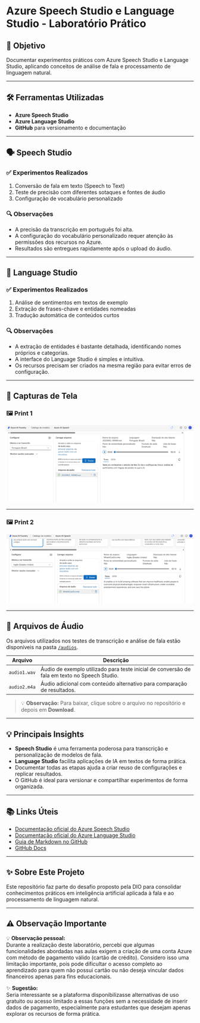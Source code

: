 # Azure Speech Studio e Language Studio - Laboratório Prático

## 🎯 Objetivo
Documentar experimentos práticos com Azure Speech Studio e Language Studio, aplicando conceitos de análise de fala e processamento de linguagem natural.

---

## 🛠️ Ferramentas Utilizadas
- **Azure Speech Studio**
- **Azure Language Studio**
- **GitHub** para versionamento e documentação

---

## 🗣️ Speech Studio
### ✅ Experimentos Realizados
1. Conversão de fala em texto (Speech to Text)
2. Teste de precisão com diferentes sotaques e fontes de áudio
3. Configuração de vocabulário personalizado

### 🔍 Observações
- A precisão da transcrição em português foi alta.
- A configuração do vocabulário personalizado requer atenção às permissões dos recursos no Azure.
- Resultados são entregues rapidamente após o upload do áudio.

---

## 📝 Language Studio
### ✅ Experimentos Realizados
1. Análise de sentimentos em textos de exemplo
2. Extração de frases-chave e entidades nomeadas
3. Tradução automática de conteúdos curtos

### 🔍 Observações
- A extração de entidades é bastante detalhada, identificando nomes próprios e categorias.
- A interface do Language Studio é simples e intuitiva.
- Os recursos precisam ser criados na mesma região para evitar erros de configuração.

---

## 📸 Capturas de Tela

### 🖼️ Print 1
![Print 1](images/Print1.png)

---

### 🖼️ Print 2
![Print 2](images/Print2.png)

---

## 🎵 Arquivos de Áudio

Os arquivos utilizados nos testes de transcrição e análise de fala estão disponíveis na pasta [`/audios`](./audios).

| Arquivo       | Descrição                                      |
|---------------|------------------------------------------------|
| `audio1.wav`  | Áudio de exemplo utilizado para teste inicial de conversão de fala em texto no Speech Studio. |
| `audio2.m4a`  | Áudio adicional com conteúdo alternativo para comparação de resultados. |

> 💡 **Observação:** Para baixar, clique sobre o arquivo no repositório e depois em **Download**.

---

## 💡 Principais Insights
- **Speech Studio** é uma ferramenta poderosa para transcrição e personalização de modelos de fala.
- **Language Studio** facilita aplicações de IA em textos de forma prática.
- Documentar todas as etapas ajuda a criar reuso de configurações e replicar resultados.
- O GitHub é ideal para versionar e compartilhar experimentos de forma organizada.

---

## 📚 Links Úteis
- [Documentação oficial do Azure Speech Studio](https://learn.microsoft.com/azure/cognitive-services/speech-service)
- [Documentação oficial do Azure Language Studio](https://learn.microsoft.com/azure/ai-services/language-service)
- [Guia de Markdown no GitHub](https://guides.github.com/features/mastering-markdown/)
- [GitHub Docs](https://docs.github.com/)

---

## ✨ Sobre Este Projeto
Este repositório faz parte do desafio proposto pela DIO para consolidar conhecimentos práticos em inteligência artificial aplicada à fala e ao processamento de linguagem natural.

---

## ⚠️ Observação Importante

💡 **Observação pessoal:**  
Durante a realização deste laboratório, percebi que algumas funcionalidades abordadas nas aulas exigem a criação de uma conta Azure com método de pagamento válido (cartão de crédito). Considero isso uma limitação importante, pois pode dificultar o acesso completo ao aprendizado para quem não possui cartão ou não deseja vincular dados financeiros apenas para fins educacionais.

✨ **Sugestão:**  
Seria interessante se a plataforma disponibilizasse alternativas de uso gratuito ou acesso limitado a essas funções sem a necessidade de inserir dados de pagamento, especialmente para estudantes que desejam apenas explorar os recursos de forma prática.
